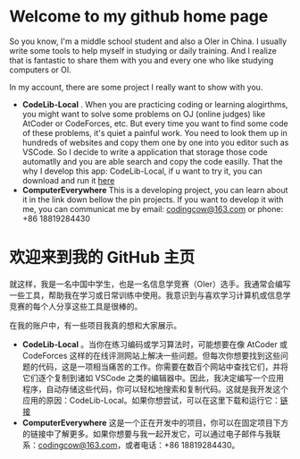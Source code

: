 # Welcome to my github home page

So you know, I'm a middle school student and also a OIer in China. I usually write some tools to help myself in studying or daily training. And I realize that is fantastic to share them with you and every one who like studying computers or OI.

In my account, there are some project I really want to show with you. 

* **CodeLib-Local** . When you are practicing coding or learning alogirthms, you might want to solve some problems on OJ (online judges) like AtCoder or CodeForces, etc. But every time you want to find some code of these problems, it's quiet a painful work. You need to look them up in hundreds of websites and copy them one by one into you editor such as VSCode. So I decide to write a application that storage those code automatlly and you are able search and copy the code easilly. That the why I develop this app: CodeLib-Local, if u want to try it, you can download and run it [here](https://github.com/lixuannan/CodeLib-Local)
* **ComputerEverywhere** This is a developing project, you can learn about it in the link down bellow the pin projects. If you want to develop it with me, you can communicat me by email: codingcow@163.com or phone: +86 18819284430


# 欢迎来到我的 GitHub 主页

就这样，我是一名中国中学生，也是一名信息学竞赛（OIer）选手。我通常会编写一些工具，帮助我在学习或日常训练中使用。我意识到与喜欢学习计算机或信息学竞赛的每个人分享这些工具是很棒的。

在我的账户中，有一些项目我真的想和大家展示。

* **CodeLib-Local** 。当你在练习编码或学习算法时，可能想要在像 AtCoder 或 CodeForces 这样的在线评测网站上解决一些问题。但每次你想要找到这些问题的代码，这是一项相当痛苦的工作。你需要在数百个网站中查找它们，并将它们逐个复制到诸如 VSCode 之类的编辑器中。因此，我决定编写一个应用程序，自动存储这些代码，你可以轻松地搜索和复制代码。这就是我开发这个应用的原因：CodeLib-Local。如果你想尝试，可以在这里下载和运行它：[链接](https://github.com/lixuannan/CodeLib-Local)
* **ComputerEverywhere** 这是一个正在开发中的项目，你可以在固定项目下方的链接中了解更多。如果你想要与我一起开发它，可以通过电子邮件与我联系：codingcow@163.com，或者电话：+86 18819284430。
